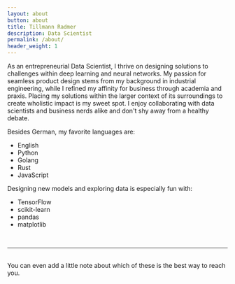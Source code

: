 ```yaml
---
layout: about
button: about
title: Tillmann Radmer
description: Data Scientist
permalink: /about/
header_weight: 1
---
```


As an entrepreneurial Data Scientist, I thrive on designing solutions to challenges within deep learning and neural networks. My passion for seamless product design stems from my background in industrial engineering, while I refined my affinity for business through academia and praxis. Placing my solutions within the larger context of its surroundings to create wholistic impact is my sweet spot. I enjoy collaborating with data scientists and business nerds alike and don't shy away from a healthy debate.

Besides German, my favorite languages are:
- English
- Python
- Golang
- Rust
- JavaScript 

Designing new models and exploring data is especially fun with:
- TensorFlow
- scikit-learn
- pandas
- matplotlib


<br/>
<hr/>
<br/>
<span class="contacticon center">
	<a href="https://github.com/{{ site.author.github_username }}/" target="_blank"><i class="fa fa-github-square"></i></a>
	<a href="mailto:{{ site.author.email }}"><i class="fa fa-envelope-square"></i></a>
	<a href="https://www.linkedin.com/in/{{ site.author.linkedin_username }}/" target="_blank"><i class="fa fa-linkedin-square"></i></a>
	<a href="https://twitter.com/{{ site.author.twitter_username }}" target="_blank"><i class="fa fa-twitter-square"></i></a>
  <a href="https://www.instagram.com/{{ site.author.instagram_username }}" target="_blank"><i class="fa fa-instagram"></i></a>
</span>

<div class="col three caption">
	You can even add a little note about which of these is the best way to reach you.
</div>

